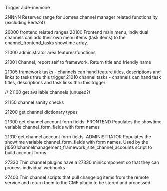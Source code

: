Trigger aide-memoire

2NNNN Reserved range for Jomres channel manager related functionality (excluding Beds24)

20000 frontend related ranges
20100 Frontend main menu, individual channels can add their own menu items (task items) to the channel_frontend_tasks showtime array.

21000 administrator area features/functions

21001 Channel, report self to framework. Return title and friendly name

21005 framework tasks - channels can hand feature titles, descriptions and links to tasks thru this trigger
21010 channel tasks - channels can hand task titles, descriptions and task links thru this trigger

// 21100 get available channels (unused?)

21150 channel sanity checks

21200 get channel dictionary types

21300 get channel account form fields. FRONTEND Populates the showtime variable channel_form_fields with form names

21310 get channel account form fields. ADMINISTRATOR Populates the showtime variable channel_form_fields with form names. Used by the j10501channelmanagement_framework_site_channel_accounts script to build account forms

27330 Thin channel plugins have a 27330 minicomponent so that they can process individual webhooks

27400 Thin channel scripts that pull changelog items from the remote service and return them to the CMF plugin to be stored and processed



